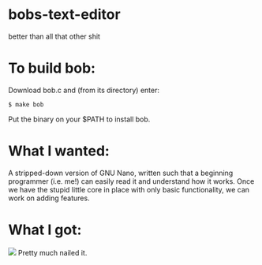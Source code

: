 # bobs-text-editor
better than all that other shit

# To build bob:
Download bob.c and (from its directory) enter:

    $ make bob

Put the binary on your $PATH to install bob.

# What I wanted:
A stripped-down version of GNU Nano, written such that a beginning programmer (i.e. me!) can easily read it and understand how it works. Once we have the stupid little core in place with only basic functionality, we can work on adding features.

# What I got:
![](https://github.com/porkostomus/bobs-text-editor/blob/master/shot-2018-03-25_23-08-51.png)
Pretty much nailed it.
